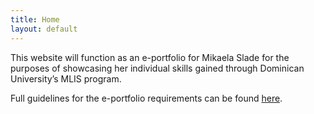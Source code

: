 ```yaml
---
title: Home
layout: default
---
```

This website will function as an e-portfolio for Mikaela Slade for the purposes of showcasing her individual skills gained through Dominican University’s MLIS program.

Full guidelines for the e-portfolio requirements can be found [here](https://www.dom.edu/sites/default/files/pdfs/GRAD_Academic-Programs/SOIS/ePortfolioGuidelinesRubric2017-MLIS-LIS890.pdf).
